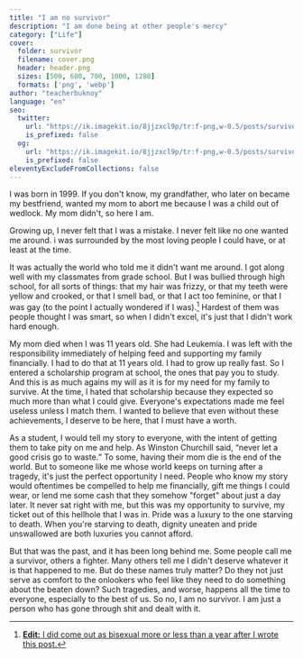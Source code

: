 ```yaml
---
title: "I am no survivor"
description: "I am done being at other people's mercy"
category: ["Life"]
cover:
  folder: survivor
  filename: cover.png
  header: header.png
  sizes: [500, 600, 700, 1000, 1280]
  formats: ['png', 'webp']
author: "teacherbuknoy"
language: "en"
seo:
  twitter:
    url: "https://ik.imagekit.io/8jjzxcl9p/tr:f-png,w-0.5/posts/survivor/twitter.png"
    is_prefixed: false
  og:
    url: "https://ik.imagekit.io/8jjzxcl9p/tr:f-png,w-0.5/posts/survivor/og.png"
    is_prefixed: false
eleventyExcludeFromCollections: false
---
```


I was born in 1999. If you don't know, my grandfather, who later on became my bestfriend, wanted my mom to abort me because I was a child out of wedlock. My mom didn't, so here I am.

Growing up, I never felt that I was a mistake. I never felt like no one wanted me around. i was surrounded by the most loving people I could have, or at least at the time.

It was actually the world who told me it didn't want me around. I got along well with my classmates from grade school. But I was bullied through high school, for all sorts of things: that my hair was frizzy, or that my teeth were yellow and crooked, or that I smell bad, or that I act too feminine, or that I was gay (to the point I actually wondered if I was).[^1] Hardest of them was people thought I was smart, so when I didn't excel, it's just that I didn't work hard enough.

My mom died when I was 11 years old. She had Leukemia. I was left with the responsibility immediately of helping feed and supporting my family financially. I had to do that at 11 years old. I had to grow up really fast. So I entered a scholarship program at school, the ones that pay you to study. And this is as much agains my will as it is for my need for my family to survive. At the time, I hated that scholarship because they expected so much more than what I could give. Everyone's expectations made me feel useless unless I match them. I wanted to believe that even without these achievements, I deserve to be here, that I must have a worth.

As a student, I would tell my story to everyone, with the intent of getting them to take pity on me and help. As Winston Churchill said, <q>never let a good crisis go to waste.</q> To some, having their mom die is the end of the world. But to someone like me whose world keeps on turning after a tragedy, it's just the perfect opportunity I need. People who know my story would oftentimes be compelled to help me financially, gift me things I could wear, or lend me some cash that they somehow "forget" about just a day later. It never sat right with me, but this was my opportunity to survive, my ticket out of this hellhole that I was in. Pride was a luxury to the one starving to death. When you're starving to death, dignity uneaten and pride unswallowed are both luxuries you cannot afford.

But that was the past, and it has been long behind me. Some people call me a survivor, others a fighter. Many others tell me I didn't deserve whatever it is that happened to me. But do these names truly matter? Do they not just serve as comfort to the onlookers who feel like they need to do something about the beaten down? Such tragedies, and worse, happens all the time to everyone, especially to the best of us. So no, I am no survivor. I am just a person who has gone through shit and dealt with it.


[^1]: <ins><b>Edit:</b> I did come out as bisexual more or less than a year after I wrote this post.</ins>
